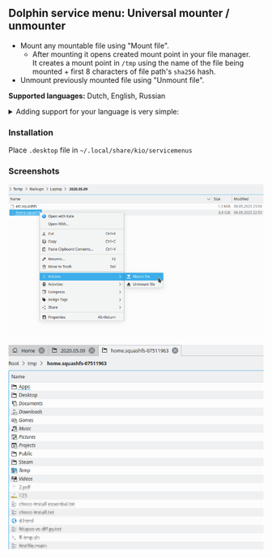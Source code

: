 ## Dolphin service menu: Universal mounter / unmounter

- Mount any mountable file using "Mount file".
  - After mounting it opens created mount point in your file manager.  
    It creates a mount point in `/tmp` using the name of the file being mounted + first 8 characters of file path's `sha256` hash.
- Unmount previously mounted file using "Unmount file".

**Supported languages:** Dutch, English, Russian  
<details><summary>Adding support for your language is very simple:</summary>

Just add `Name[xx]=…` translated entries for it in `.desktop` file and create a pull request :wink:  
To do so in GitHub web interface, you can edit file right there, then click `Propose changes` → `Create pull request`.
</details>

### Installation
Place `.desktop` file in `~/.local/share/kio/servicemenus`

### Screenshots
![Screenshot](screenshot.png)

![Screenshot](screenshot-2.png)
